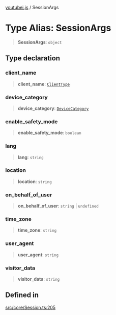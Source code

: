 [youtubei.js](../README.md) / SessionArgs

# Type Alias: SessionArgs

> **SessionArgs**: `object`

## Type declaration

### client\_name

> **client\_name**: [`ClientType`](../enumerations/ClientType.md)

### device\_category

> **device\_category**: [`DeviceCategory`](../namespaces/Utils/type-aliases/DeviceCategory.md)

### enable\_safety\_mode

> **enable\_safety\_mode**: `boolean`

### lang

> **lang**: `string`

### location

> **location**: `string`

### on\_behalf\_of\_user

> **on\_behalf\_of\_user**: `string` \| `undefined`

### time\_zone

> **time\_zone**: `string`

### user\_agent

> **user\_agent**: `string`

### visitor\_data

> **visitor\_data**: `string`

## Defined in

[src/core/Session.ts:205](https://github.com/LuanRT/YouTube.js/blob/e54e499ff553dab51e6d9d1aebc090b50fec29ba/src/core/Session.ts#L205)
